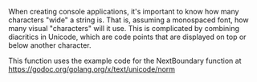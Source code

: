 When creating console applications, it's important to know how many
characters "wide" a string is. That is, assuming a monospaced font, how many
visual "characters" will it use. This is complicated by combining diacritics
in Unicode, which are code points that are displayed on top or below another
character.

This function uses the example code for the NextBoundary function at
https://godoc.org/golang.org/x/text/unicode/norm
